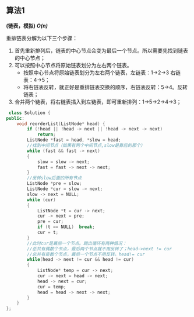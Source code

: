 ## 算法1


**(链表，模拟) *O(n)***

重排链表分解为以下三个步骤：

1. 首先重新排列后，链表的中心节点会变为最后一个节点。所以需要先找到链表的中心节点；
2. 可以按照中心节点将原始链表划分为左右两个链表。
    * 按照中心节点将原始链表划分为左右两个链表，左链表：1->2->3 右链表：4->5；
    * 将右链表反转，就正好是重排链表交换的顺序，右链表反转：5->4。反转链表；
3. 合并两个链表，将右链表插入到左链表，即可重新排列：1->5->2->4->3；


```CPP
 class Solution {
public:
    void reorderList(ListNode* head) {
        if (!head || !head -> next || !head -> next -> next)
            return;
        ListNode *fast = head, *slow = head;
        //找到中间节点（如果有两个中间节点,slow是靠后的那个）
        while (fast && fast -> next)
        {
            slow = slow -> next;
            fast = fast -> next -> next;
        }
        //反转slow后面的所有节点
        ListNode *pre = slow;
        ListNode *cur = slow -> next;
        slow -> next = NULL;
        while (cur)
        {
            ListNode *t = cur -> next;
            cur -> next = pre;
            pre = cur;
            if (t == NULL)  break;
            cur = t;
        }
        //此时cur是最后一个节点。跳出循环有两种情况：
        //总共有偶数个节点，最后两个节点就不用反转了；head->next != cur
        //总共有奇数个节点，最后一个节点不用反转。head!= cur
        while(head -> next != cur && head != cur)
        {
            ListNode* temp = cur -> next;
            cur -> next = head -> next;
            head -> next = cur;
            cur = temp;
            head = head -> next -> next;
        }
    }
};
```